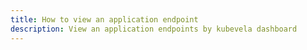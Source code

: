 ```yaml
---
title: How to view an application endpoint
description: View an application endpoints by kubevela dashboard
---
```

